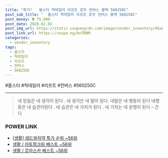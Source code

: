 ```yaml
--- 
title: "특가!   올스타 척테일러 리프트 로우 컨버스 블랙 560250C" 
post_sub_title: "  올스타 척테일러 리프트 로우 컨버스 블랙 560250C" 
post_money: ₩ 75,000 
post_date: 2020.02.02 
post_img_url: https://static.coupangcdn.com/image/vendor_inventory/65a8/44c3ca13e3b62b7f5ba92694f5ae2ee6978d46afe45c2f1d15f48ebdd544.jpg 
post_link_url: https://coupa.ng/bnTRNM 
categories: 
  - vendor_inventory 
tags: 
  - 올스타 
  - 척테일러 
  - 리프트 
  - 컨버스 
  - 560250C 
--- 
```

  #올스타 #척테일러 #리프트 #컨버스 #560250C 
<hr> 

> 네 믿음은 네 생각이 된다 . 네 생각은  네 말이 된다. 네말은 네 행동이 된다 네행동은 네 습관이된다 . 네 습관은 네 가치가 된다 . 네 가치는 네 운명이 된다 – 간디 


### POWER LINK

* <a href="https://blog.naver.com/sakai111/221787345268" target="_blank"> [생활] 레드씰치약 특가 순위 ~56위</a>
* <a href="https://blog.naver.com/santokki14/221779816152" target="_blank">생활 / 아토팜크림 베스트 ~56위</a>
* <a href="https://blog.naver.com/santokki14/221790858097" target="_blank">생활 / 르마스카 베스트 ~56위</a>
